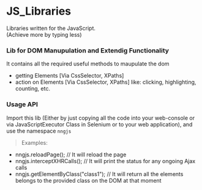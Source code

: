 # JS_Libraries
Libraries written for the JavaScript. <br/>
(Achieve more by typing less)

### Lib for DOM Manupulation and Extendig Functionality
It contains all the required useful methods to maupulate the dom
- getting Elements [Via CssSelector, XPaths]
- action on Elements [Via CssSelector, XPaths]
like: clicking, highlighting, counting, etc.

### Usage API
Import this lib (Either by just copying all the code into your web-console or via JavaScriptExecutor Class in Selenium or to your web application), and use the namespace <code>nngjs</code>

>Examples:
- nngjs.reloadPage(); // It will reload the page
- nngjs.interceptXHRCalls(); // It will print the status for any ongoing Ajax calls
- nngjs.getElementByClass("class1"); // It will return all the elements belongs to the provided class on the DOM at that moment
